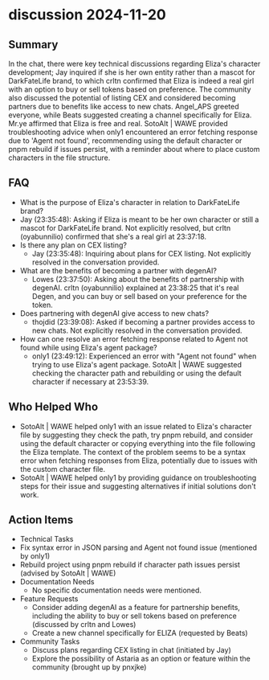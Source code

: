 # discussion 2024-11-20

## Summary
 In the chat, there were key technical discussions regarding Eliza's character development; Jay inquired if she is her own entity rather than a mascot for DarkFateLife brand, to which crltn confirmed that Eliza is indeed a real girl with an option to buy or sell tokens based on preference. The community also discussed the potential of listing CEX and considered becoming partners due to benefits like access to new chats. Angel_APS greeted everyone, while Beats suggested creating a channel specifically for Eliza. Mr.ye affirmed that Eliza is free and real. SotoAlt | WAWE provided troubleshooting advice when only1 encountered an error fetching response due to 'Agent not found', recommending using the default character or pnpm rebuild if issues persist, with a reminder about where to place custom characters in the file structure.

## FAQ
 - What is the purpose of Eliza's character in relation to DarkFateLife brand?
  - Jay (23:35:48): Asking if Eliza is meant to be her own character or still a mascot for DarkFateLife brand. Not explicitly resolved, but crltn (oyabunnilio) confirmed that she's a real girl at 23:37:18.
- Is there any plan on CEX listing?
  - Jay (23:35:48): Inquiring about plans for CEX listing. Not explicitly resolved in the conversation provided.
- What are the benefits of becoming a partner with degenAI?
  - Lowes (23:37:50): Asking about the benefits of partnership with degenAI. crltn (oyabunnilio) explained at 23:38:25 that it's real Degen, and you can buy or sell based on your preference for the token.
- Does partnering with degenAI give access to new chats?
  - thojdid (23:39:08): Asked if becoming a partner provides access to new chats. Not explicitly resolved in the conversation provided.
- How can one resolve an error fetching response related to Agent not found while using Eliza's agent package?
  - only1 (23:49:12): Experienced an error with "Agent not found" when trying to use Eliza's agent package. SotoAlt | WAWE suggested checking the character path and rebuilding or using the default character if necessary at 23:53:39.

## Who Helped Who
 - SotoAlt | WAWE helped only1 with an issue related to Eliza's character file by suggesting they check the path, try pnpm rebuild, and consider using the default character or copying everything into the file following the Eliza template. The context of the problem seems to be a syntax error when fetching responses from Eliza, potentially due to issues with the custom character file.
- SotoAlt | WAWE helped only1 by providing guidance on troubleshooting steps for their issue and suggesting alternatives if initial solutions don't work.

## Action Items
 - Technical Tasks
  - Fix syntax error in JSON parsing and Agent not found issue (mentioned by only1)
  - Rebuild project using pnpm rebuild if character path issues persist (advised by SotoAlt | WAWE)
- Documentation Needs
  - No specific documentation needs were mentioned.
- Feature Requests
  - Consider adding degenAI as a feature for partnership benefits, including the ability to buy or sell tokens based on preference (discussed by crltn and Lowes)
  - Create a new channel specifically for ELIZA (requested by Beats)
- Community Tasks
  - Discuss plans regarding CEX listing in chat (initiated by Jay)
  - Explore the possibility of Astaria as an option or feature within the community (brought up by pnxjke)

